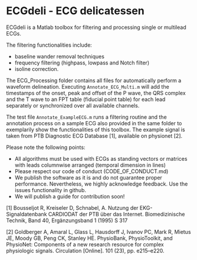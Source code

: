 # ECGdeli - ECG delicatessen

ECGdeli is a Matlab toolbox for filtering and processing single or multilead ECGs. 

The filtering functionalities include:
* baseline wander removal techniques 
* frequency filtering (highpass, lowpass and Notch filter)
* isoline correction. 

The ECG_Processing folder contains all files for automatically perform a waveform delineation. Executing `Annotate_ECG_Multi.m` will add the timestamps of the onset, peak and offset of the P wave, the QRS complex and the T wave to an FPT table (fiducial point table) for each lead separately or synchronized over all available channels. 

The test file `Annotate_ExampleECG.m` runs a filtering routine and the annotation process on a sample ECG also provided in the same folder to exemplarily show the functionalities of this toolbox. The example signal is taken from PTB Diagnostic ECG Database [1], available on physionet [2].

Please note the following points:
* All algorithms must be used with ECGs as standing vectors or matrices with leads columnwise arranged (temporal dimension in lines)
* Please respect our code of conduct (CODE_OF_CONDUCT.md)
* We publish the software as it is and do not guarantee proper performance. Nevertheless, we highly acknowledge feedback. Use the issues functionality in github.
* We will publish a guide for contribution soon!



[1] Bousseljot R, Kreiseler D, Schnabel, A. Nutzung der EKG-Signaldatenbank CARDIODAT der PTB über das Internet. Biomedizinische Technik, Band 40, Ergänzungsband 1 (1995) S 317

[2] Goldberger A, Amaral L, Glass L, Hausdorff J, Ivanov PC, Mark R, Mietus JE, Moody GB, Peng CK, Stanley HE. PhysioBank, PhysioToolkit, and PhysioNet: Components of a new research resource for complex physiologic signals. Circulation [Online]. 101 (23), pp. e215–e220.
